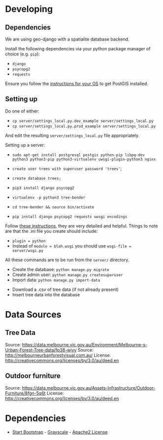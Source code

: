 # Developing

## Dependencies

We are using geo-django with a spatialite database backend.

Install the following dependencies via your python package manager of choice (e.g. `pip`):
 *  `django`
 *  `psycopg2`
 *  `requests`

Ensure you follow the [instructions for your OS](https://docs.djangoproject.com/en/1.9/ref/contrib/gis/install/postgis/) to get PostGIS installed.

## Setting up

Do one of either:
 * `cp server/settings_local.py.dev_example server/settings_local.py`
 * `cp server/settings_local.py.prod_example server/settings_local.py`

And edit the resulting `server/settings_local.py` file appropriately.

Setting up a server:
 * `sudo apt-get install postgresql postgis python-pip libpq-dev python3 python3-pip python3-virtualenv uwsgi-plugin-python3 nginx`
 * `create user trees with superuser password 'trees'`;
 * `create database trees;`
 * `pip3 install django psycopg2`

* `virtualenv -p python3 tree-bender`
* `cd tree-bender && source bin/activate`
* `pip install django psycopg2 requests uwsgi encodings`

Follow [these instructions](http://uwsgi-docs.readthedocs.io/en/latest/tutorials/Django_and_nginx.html), they are very detailed and helpful. Things to note are that the .ini file you create should include:
 * `plugin = python`
 * Instead of `module = blah.wsgi` you should use `wsgi-file = server/wsgi.py`

All these commands are to be run from the `server/` directory.

* Create the database: `python manage.py migrate`
* Create admin user: `python manage.py createsuperuser`
* Import data: `python manage.py import-data`
 + Download a .csv of tree data (if not already present)
 + Insert tree data into the database

# Data Sources

## Tree Data

Source: https://data.melbourne.vic.gov.au/Environment/Melbourne-s-Urban-Forest-Tree-data/fp38-wiyy
Source: http://melbourneurbanforestvisual.com.au/
License: http://creativecommons.org/licenses/by/3.0/au/deed.en

## Outdoor furniture

Source: https://data.melbourne.vic.gov.au/Assets-Infrastructure/Outdoor-Furniture/8fgn-5q6t
License: http://creativecommons.org/licenses/by/3.0/au/deed.en

# Dependencies

* [Start Bootstrap](http://startbootstrap.com/) - [Grayscale](http://startbootstrap.com/template-overviews/grayscale/) - [Apache2 License](https://www.apache.org/licenses/LICENSE-2.0.html)